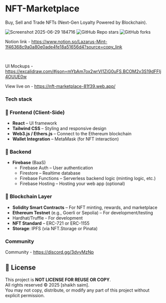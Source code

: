 
# NFT-Marketplace
Buy, Sell and Trade NFTs (Next-Gen Loyalty Powered by Blockchain).

![Screenshot 2025-06-29 184716](https://github.com/user-attachments/assets/f2a1d1b8-d6e1-4b52-acd4-a834feea1089)
![GitHub Repo stars](https://img.shields.io/github/stars/ahmed6913/web-app-pos?style=social)
![GitHub forks](https://img.shields.io/github/forks/ahmed6913/web-app-pos?style=social)


Notion link - https://www.notion.so/Lazarus-Mint-1f46368c9a0a80e0ade4fe18a51656d4?source=copy_link

<br>

UI Mockups - https://excalidraw.com/#json=mYbAm7ox2wrVI1ZiG0uFS,BCOM2v3S19dFFIj4OUUE0w

View live on - https://nft-marketplace-81f39.web.app/

### Tech stack

### 🔧 **Frontend (Client-Side)**

- **React** – UI framework
- **Tailwind CSS** – Styling and responsive design
- **Web3.js / Ethers.js** – Connect to the Ethereum blockchain
- **Wallet Integration** – MetaMask (for NFT interaction)

### 🔧 **Backend**

- **Firebase** (BaaS)
    - Firebase Auth – User authentication
    - Firestore – Realtime database
    - Firebase Functions – Serverless backend logic (minting logic, etc.)
    - Firebase Hosting – Hosting your web app (optional)

### 🔧 **Blockchain Layer**

- **Solidity Smart Contracts** – For NFT minting, rewards, and marketplace
- **Ethereum Testnet** (e.g., Goerli or Sepolia) – For development/testing
- Hardhat/Truffle - For development
- **NFT Standard** – ERC-721 or ERC-1155
- **Storage**: IPFS (via NFT.Storage or Pinata)

### Community 

  Community - https://discord.gg/3dvyMzNp

## 📄 License

This project is **NOT LICENSE FOR REUSE OR COPY**.  
All rights reserved © 2025 [shaikh saim].  
You may not copy, distribute, or modify any part of this project without explicit permission.
